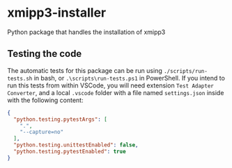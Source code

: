 # xmipp3-installer
Python package that handles the installation of xmipp3

## Testing the code
The automatic tests for this package can be run using `./scripts/run-tests.sh` in bash, or `.\scripts\run-tests.ps1` in PowerShell.
If you intend to run this tests from within VSCode, you will need extension `Test Adapter Converter`, and a local `.vscode` folder with a file named `settings.json` inside with the following content:
```json
{
  "python.testing.pytestArgs": [
    ".",
    "--capture=no"
  ],
  "python.testing.unittestEnabled": false,
  "python.testing.pytestEnabled": true
}
```
